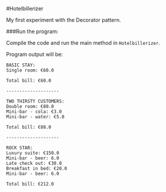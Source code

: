#Hotelbillerizer

My first experiment with the Decorator pattern.

###Run the program:

Compile the code and run the main method in `Hotelbillerizer`.

Program output will be:

```
BASIC STAY:
Single room: €60.0

Total bill: €60.0

--------------------

TWO THIRSTY CUSTOMERS:
Double room: €80.0
Mini-bar - cola: €3.0
Mini-bar - water: €5.0

Total bill: €88.0

--------------------

ROCK STAR:
Luxury suite: €150.0
Mini-bar - beer: 6.0
Late check out: €30.0
Breakfast in bed: €20.0
Mini-bar - beer: 6.0

Total bill: €212.0
```